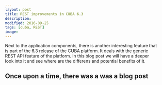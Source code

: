 ```yaml
---
layout: post
title: REST improvements in CUBA 6.3
description:
modified: 2016-09-25
tags: [cuba, REST]
image:
---
```


Next to the application components, there is another interesting feature that is part of the 6.3 release of the CUBA platform. It deals with the generic REST API feature of the platform. In this blog post we will have a deeper look into it and see where are the differens and potential benefits of it.

<!-- more -->

## Once upon a time, there was a was a blog post
